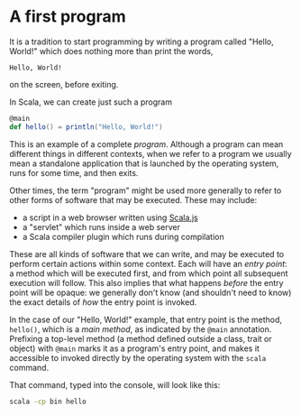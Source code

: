 # A first program

It is a tradition to start programming by writing a program called "Hello, World!" which does nothing more than
print the words,
```
Hello, World!
```
on the screen, before exiting.

In Scala, we can create just such a program
```scala
@main
def hello() = println("Hello, World!")
```

This is an example of a complete _program_. Although a program can mean different things in different contexts,
when we refer to a program we usually mean a standalone application that is launched by the operating system,
runs for some time, and then exits.

Other times, the term "program" might be used more generally to refer to other forms of software that may be
executed. These may include:
- a script in a web browser written using [Scala.js](https://www.scala-js.org/)
- a "servlet" which runs inside a web server
- a Scala compiler plugin which runs during compilation

These are all kinds of software that we can write, and may be executed to perform certain actions within some
context. Each will have an _entry point_: a method which will be executed first, and from which point all
subsequent execution will follow. This also implies that what happens _before_ the entry point will be opaque:
we generally don't know (and shouldn't need to know) the exact details of _how_ the entry point is invoked.

In the case of our "Hello, World!" example, that entry point is the method, `hello()`, which is a _main method_,
as indicated by the `@main` annotation. Prefixing a top-level method (a method defined outside a class, trait or
object) with `@main` marks it as a program's entry point, and makes it accessible to invoked directly by the
operating system with the `scala` command.

That command, typed into the console, will look like this:
```sh
scala -cp bin hello
```

